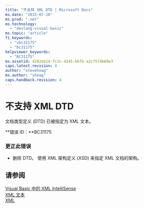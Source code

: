 ```yaml
---
title: "不支持 XML DTD | Microsoft Docs"
ms.date: "2015-07-20"
ms.prod: ".net"
ms.technology: 
  - "devlang-visual-basic"
ms.topic: "article"
f1_keywords: 
  - "vbc31175"
  - "bc31175"
helpviewer_keywords: 
  - "BC31175"
ms.assetid: 4202eb14-fc2c-4345-b6fb-a2c7574b60e3
caps.latest.revision: 4
author: "stevehoag"
ms.author: "shoag"
caps.handback.revision: 4
---
```

# 不支持 XML DTD
文档类型定义 \(DTD\) 已被指定为 XML 文本。  
  
 **错误 ID：**BC31175  
  
### 更正此错误  
  
-   删除 DTD。 使用 XML 架构定义 \(XSD\) 来指定 XML 文档的架构。  
  
## 请参阅  
 [Visual Basic 中的 XML IntelliSense](../../visual-basic/programming-guide/language-features/xml/xml-intellisense.md)   
 [XML 文本](../../visual-basic/language-reference/xml-literals/index.md)   
 [XML](../../visual-basic/programming-guide/language-features/xml/index.md)